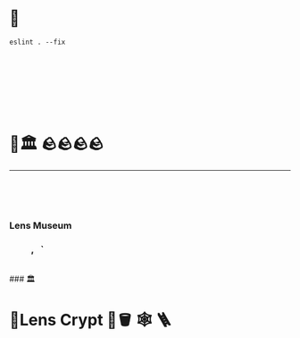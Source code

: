 # 👻 

```
eslint . --fix
```

<br><br><br><br><br><br>

# 🗿🏛️ 🪨🪨🪨🪨
---

<br><br><br>

### Lens Museum

### &nbsp;&nbsp;&nbsp;&nbsp;&nbsp; &nbsp;&nbsp;&nbsp;&nbsp;,&nbsp;&nbsp;&nbsp;`

<br>
### 🏛️


###   



# 🚪Lens Crypt  🧹🪣 🕸️ 🪜 
